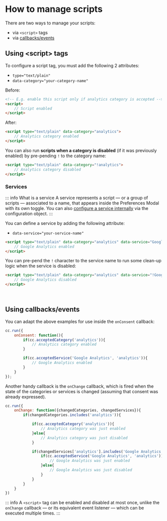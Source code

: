 # How to manage scripts
There are two ways to manage your scripts:

- via `<script>` tags
- via [callbacks/events](/advanced/callbacks-events)

## Using &lt;script&gt; tags
To configure a script tag, you must add the following 2 attributes:

- `type="text/plain"`
- `data-category="your-category-name"`

Before:
```html
<!-- E.g. enable this script only if analytics category is accepted -->
<script>
    // Script enabled
</script>
```

After:
```html
<script type="text/plain" data-category="analytics">
    // Analytics category enabled
</script>
```

You can also run **scripts when a category is disabled** (if it was previously enabled) by pre-pending `!` to the category name:

```html
<script type="text/plain" data-category="!analytics">
    // Analytics category disabled
</script>
```

### Services
::: info What is a service
A service represents a script — or a group of scripts — associated to a name, that appears inside the Preferences Modal with its own toggle. You can also [configure a service internally](/reference/configuration-reference.html#categories-services) via the configuration object.
:::

You can define a service by adding the following attribute:
- `data-service="your-service-name"`

```html
<script type="text/plain" data-category="analytics" data-service="Google Analytics">
    // Google Analytics enabled
</script>
```

You can pre-pend the `!` character to the service name to run some clean-up logic when the service is disabled:
```html
<script type="text/plain" data-category="analytics" data-service="!Google Analytics">
    // Google Analytics disabled
</script>
```
<br>

## Using callbacks/events
You can adapt the above examples for use inside the `onConsent` callback:
```javascript
cc.run({
    onConsent: function(){
        if(cc.acceptedCategory('analytics')){
            // Analytics category enabled
        }

        if(cc.acceptedService('Google Analytics', 'analytics')){
            // Google Analytics enabled
        }
    }
});
```

Another handy callback is the `onChange` callback, which is fired when the state of the categories or services is changed (assuming that consent was already expressed).

```javascript
cc.run({
    onChange: function({changedCategories, changedServices}){
        if(changedCategories.includes('analytics')){

            if(cc.acceptedCategory('analytics')){
                // Analytics category was just enabled
            }else{
                // Analytics category was just disabled
            }

            if(changedServices['analytics'].includes('Google Analytics')){
                if(cc.acceptedService('Google Analytics', 'analytics')){
                    // Google Analytics was just enabled
                }else{
                    // Google Analytics was just disabled
                }
            }
        }
    }
})
```


::: info
A `<script>` tag can be enabled and disabled at most once, unlike the `onChange` callback — or its equivalent event listener — which can be executed multiple times.
:::